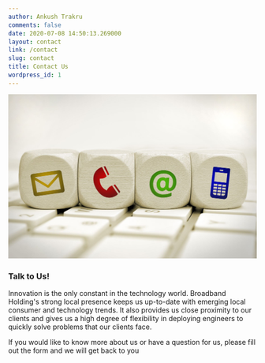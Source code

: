 ```yaml
---
author: Ankush Trakru
comments: false
date: 2020-07-08 14:50:13.269000
layout: contact
link: /contact
slug: contact
title: Contact Us
wordpress_id: 1
---
```

![image](/assets/img/contact.jpg)

### Talk to Us!

Innovation is the only constant in the technology world. Broadband Holding's strong local presence keeps us up-to-date with emerging local consumer and technology trends. It also provides us close proximity to our clients and gives us a high degree of flexibility in deploying engineers to quickly solve problems that our clients face.

If you would like to know more about us or have a question for us, please fill out the form and we will get back to you
